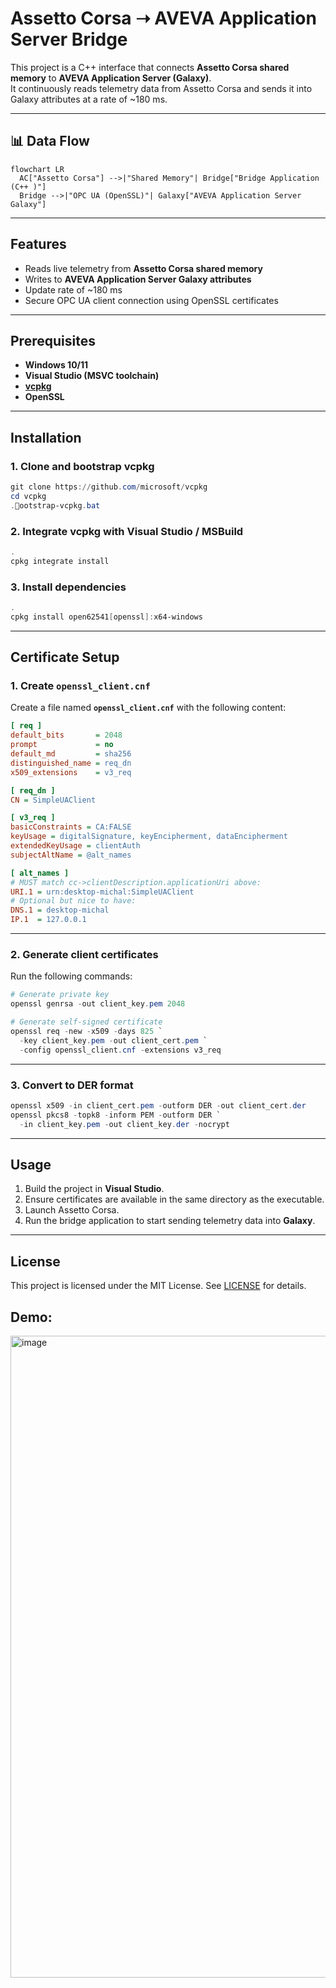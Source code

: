 # Assetto Corsa ➝ AVEVA Application Server Bridge

This project is a C++ interface that connects **Assetto Corsa shared memory** to **AVEVA Application Server (Galaxy)**.  
It continuously reads telemetry data from Assetto Corsa and sends it into Galaxy attributes at a rate of ~180 ms.  

---

## 📊 Data Flow

```mermaid
flowchart LR
  AC["Assetto Corsa"] -->|"Shared Memory"| Bridge["Bridge Application (C++ )"]
  Bridge -->|"OPC UA (OpenSSL)"| Galaxy["AVEVA Application Server Galaxy"]
```

---

## Features
- Reads live telemetry from **Assetto Corsa shared memory**
- Writes to **AVEVA Application Server Galaxy attributes**
- Update rate of ~180 ms
- Secure OPC UA client connection using OpenSSL certificates

---

## Prerequisites
- **Windows 10/11**
- **Visual Studio (MSVC toolchain)**
- **[vcpkg](https://github.com/microsoft/vcpkg)**
- **OpenSSL**

---

## Installation

### 1. Clone and bootstrap vcpkg
```powershell
git clone https://github.com/microsoft/vcpkg
cd vcpkg
.ootstrap-vcpkg.bat
```

### 2. Integrate vcpkg with Visual Studio / MSBuild
```powershell
.
cpkg integrate install
```

### 3. Install dependencies
```powershell
.
cpkg install open62541[openssl]:x64-windows
```

---

## Certificate Setup

### 1. Create `openssl_client.cnf`
Create a file named **`openssl_client.cnf`** with the following content:

```ini
[ req ]
default_bits       = 2048
prompt             = no
default_md         = sha256
distinguished_name = req_dn
x509_extensions    = v3_req

[ req_dn ]
CN = SimpleUAClient

[ v3_req ]
basicConstraints = CA:FALSE
keyUsage = digitalSignature, keyEncipherment, dataEncipherment
extendedKeyUsage = clientAuth
subjectAltName = @alt_names

[ alt_names ]
# MUST match cc->clientDescription.applicationUri above:
URI.1 = urn:desktop-michal:SimpleUAClient
# Optional but nice to have:
DNS.1 = desktop-michal
IP.1  = 127.0.0.1
```

---

### 2. Generate client certificates
Run the following commands:

```powershell
# Generate private key
openssl genrsa -out client_key.pem 2048

# Generate self-signed certificate
openssl req -new -x509 -days 825 `
  -key client_key.pem -out client_cert.pem `
  -config openssl_client.cnf -extensions v3_req
```

---

### 3. Convert to DER format
```powershell
openssl x509 -in client_cert.pem -outform DER -out client_cert.der
openssl pkcs8 -topk8 -inform PEM -outform DER `
  -in client_key.pem -out client_key.der -nocrypt
```

---

##  Usage
1. Build the project in **Visual Studio**.
2. Ensure certificates are available in the same directory as the executable.
3. Launch Assetto Corsa.
4. Run the bridge application to start sending telemetry data into **Galaxy**.

---

## License
This project is licensed under the MIT License. See [LICENSE](LICENSE) for details.

## Demo:
<img width="1919" height="1027" alt="image" src="https://github.com/user-attachments/assets/9459d5aa-11ed-4e6a-890a-8f8ac9391b17" />


